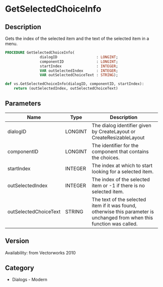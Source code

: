 # GetSelectedChoiceInfo

## Description
Gets the index of the selected item and the text of the selected item in a menu.

```pascal
PROCEDURE GetSelectedChoiceInfo(
				dialogID                  : LONGINT;
				componentID               : LONGINT;
				startIndex                : INTEGER;
				VAR outSelectedIndex      : INTEGER;
				VAR outSelectedChoiceText : STRING);
```

```python
def vs.GetSelectedChoiceInfo(dialogID, componentID, startIndex):
    return (outSelectedIndex, outSelectedChoiceText)
```

## Parameters
|Name|Type|Description|
|---|---|---|
|dialogID|LONGINT|The dialog identifier given by CreateLayout or CreateResizableLayout|
|componentID|LONGINT|The identifier for the component that contains the choices.|
|startIndex|INTEGER|The index at which to start looking for a selected item.|
|outSelectedIndex|INTEGER|The index of the selected item or -1 if there is no selected item.|
|outSelectedChoiceText|STRING|The text of the selected item if it was found, otherwise this parameter is unchanged from when this function was called.|

## Version
Availability: from Vectorworks 2010

## Category
* Dialogs - Modern

